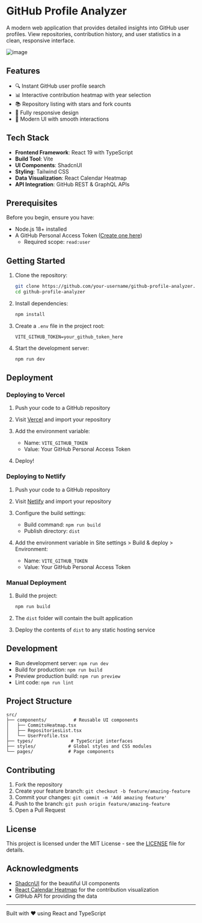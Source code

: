 # GitHub Profile Analyzer

A modern web application that provides detailed insights into GitHub user profiles. View repositories, contribution history, and user statistics in a clean, responsive interface.

![image](https://github.com/user-attachments/assets/b9a135b0-acf1-4436-ac5c-542349085249)

## Features

- 🔍 Instant GitHub user profile search
- 📊 Interactive contribution heatmap with year selection
- 📚 Repository listing with stars and fork counts
- 📱 Fully responsive design
- 🎨 Modern UI with smooth interactions

## Tech Stack

- **Frontend Framework**: React 19 with TypeScript
- **Build Tool**: Vite
- **UI Components**: ShadcnUI
- **Styling**: Tailwind CSS
- **Data Visualization**: React Calendar Heatmap
- **API Integration**: GitHub REST & GraphQL APIs

## Prerequisites

Before you begin, ensure you have:

- Node.js 18+ installed
- A GitHub Personal Access Token ([Create one here](https://github.com/settings/tokens))
  - Required scope: `read:user`

## Getting Started

1. Clone the repository:

   ```bash
   git clone https://github.com/your-username/github-profile-analyzer.git
   cd github-profile-analyzer
   ```

2. Install dependencies:

   ```bash
   npm install
   ```

3. Create a `.env` file in the project root:

   ```env
   VITE_GITHUB_TOKEN=your_github_token_here
   ```

4. Start the development server:
   ```bash
   npm run dev
   ```

## Deployment

### Deploying to Vercel

1. Push your code to a GitHub repository

2. Visit [Vercel](https://vercel.com) and import your repository

3. Add the environment variable:

   - Name: `VITE_GITHUB_TOKEN`
   - Value: Your GitHub Personal Access Token

4. Deploy!

### Deploying to Netlify

1. Push your code to a GitHub repository

2. Visit [Netlify](https://netlify.com) and import your repository

3. Configure the build settings:

   - Build command: `npm run build`
   - Publish directory: `dist`

4. Add the environment variable in Site settings > Build & deploy > Environment:
   - Name: `VITE_GITHUB_TOKEN`
   - Value: Your GitHub Personal Access Token

### Manual Deployment

1. Build the project:

   ```bash
   npm run build
   ```

2. The `dist` folder will contain the built application

3. Deploy the contents of `dist` to any static hosting service

## Development

- Run development server: `npm run dev`
- Build for production: `npm run build`
- Preview production build: `npm run preview`
- Lint code: `npm run lint`

## Project Structure

```
src/
├── components/          # Reusable UI components
│   ├── CommitsHeatmap.tsx
│   ├── RepositoriesList.tsx
│   └── UserProfile.tsx
├── types/              # TypeScript interfaces
├── styles/            # Global styles and CSS modules
└── pages/             # Page components
```

## Contributing

1. Fork the repository
2. Create your feature branch: `git checkout -b feature/amazing-feature`
3. Commit your changes: `git commit -m 'Add amazing feature'`
4. Push to the branch: `git push origin feature/amazing-feature`
5. Open a Pull Request

## License

This project is licensed under the MIT License - see the [LICENSE](LICENSE) file for details.

## Acknowledgments

- [ShadcnUI](https://ui.shadcn.com/) for the beautiful UI components
- [React Calendar Heatmap](https://github.com/kevinsqi/react-calendar-heatmap) for the contribution visualization
- GitHub API for providing the data

---

Built with ❤️ using React and TypeScript

